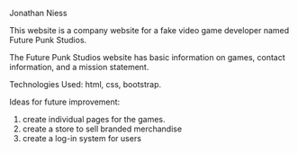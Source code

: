 Jonathan Niess 

This website is a company website for a fake video game developer named Future Punk Studios.

The Future Punk Studios website has basic information on games, contact information, and a mission statement.

Technologies Used: html, css, bootstrap.

Ideas for future improvement: 
1. create individual pages for the games.
2. create a store to sell branded merchandise
3. create a log-in system for users
